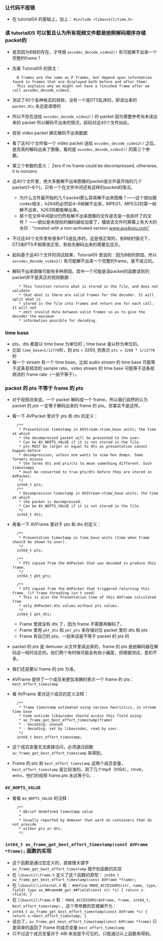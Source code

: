 ###  让代码不报错
* 在 tutorial04 的基础上，加上： `#include <libavutil/time.h>`

### 读 tutorial05 可以暂且认为所有视频文件都是按照解码顺序存储packet的

* 是否因为B帧的存在，才导致 `avcodec_decode_video2()` 有可能解不出来一个完整的frame？
* 先看 Tutorial05 的原文：

		B frames are the same as P frames, but depend upon information found in frames that are displayed both before and after them! 
		This explains why we might not have a finished frame after we call avcodec_decode_video2.

* 测试了40个各种格式的视频，没有一个是DTS乱序的，即读出来的 `packet.dts` 永远是递增的
* 所以不存在送给 `avcodec_decode_video2()` 的 packet 因为需要参考尚未读出来的 packet 所以解码不出来的情况，起码对这40个文件如此。
* 有些 video packet 确实解码不出来数据
* 看了这40个文件每一个 video packet 送给 `avcodec_decode_video2()` 之后，是否真的解码出来了图像，看的是 `avcodec_decode_video2()` 的第三个参数。
* 第三个参数的意义： Zero if no frame could be decompressed, otherwise, it is nonzero.
* 这40个文件里，绝大多数解不出来图像的packet是文件最开始的几个packet(1~6个)，只有一个在文件中间还有这样的packet的情况。
	* 为什么文件最开始的几个packet那么容易解不出来图像？——这个貌似跟codec相关，h264的必然前4~6帧解不出来，MPEG1、MPEG2的第一帧解不出来，h263则都能解出来。
	* 那个在文件中间部分仍然有解不出来图像的文件是否是一些损坏了的文件？ ——貌似是未授权的编码器给加密了，播放该文件时屏幕上有大大的水印：“created with a non-activated version www.avs4you.com”
* 不过这40个文件里有很多PTS是乱序的，这是很正常的，有B帧的情况下，DTS和PTS不相等很正常，有些先解码出来的需要后显示。
* 起码基于这40个文件的测试结果，Tutorial05 里说的：因为B帧的原因，所以 `avcodec_decode_video2()` 有可能解不出来一个完整的frame，是不成立的。
* 解码不出来图像可能有多种原因，其中一个可能是读packet的函数读到的packet并不是真正的视频数据：

		 * This function returns what is stored in the file, and does not validate
		 * that what is there are valid frames for the decoder. It will split what is
		 * stored in the file into frames and return one for each call. It will not
		 * omit invalid data between valid frames so as to give the decoder the maximum
		 * information possible for decoding.

### time base
* pts，dts 都是以 time base 为单位的；time base 是以秒为单位的。
* 比如 `time_base=1/11776`秒，则 pts = 3260, 则表示 `pts = 3260 * 1/11776` 秒
* 每一个 stream 有一个 time base。比如 audio stream 的 time base 可能等于这条音频流的 sample rate。video stream 的 time base 可能等于这条视频流的 frame rate（一般不等于）。

### packet 的 pts 不等于 frame 的 pts
* 对于视频流来说，一个 packet 解码成一个 frame，所以我们自然的认为 packet 的 pts 一定等于解码出来的 frame 的 pts。但事实不是这样。
* 看一下 AVPacket 里对于 pts 和 dts 的定义：

	    /**
	     * Presentation timestamp in AVStream->time_base units; the time at which
	     * the decompressed packet will be presented to the user.
	     * Can be AV_NOPTS_VALUE if it is not stored in the file.
	     * pts MUST be larger or equal to dts as presentation cannot happen before
	     * decompression, unless one wants to view hex dumps. Some formats misuse
	     * the terms dts and pts/cts to mean something different. Such timestamps
	     * must be converted to true pts/dts before they are stored in AVPacket.
	     */
	    int64_t pts;
	    /**
	     * Decompression timestamp in AVStream->time_base units; the time at which
	     * the packet is decompressed.
	     * Can be AV_NOPTS_VALUE if it is not stored in the file.
	     */
	    int64_t dts;

* 再看一下 AVFrame 里对于 pts 和 dts 的定义：

	    /**
	     * Presentation timestamp in time_base units (time when frame should be shown to user).
	     */
	    int64_t pts;
	
	    /**
	     * PTS copied from the AVPacket that was decoded to produce this frame.
	     */
	    int64_t pkt_pts;
	
	    /**
	     * DTS copied from the AVPacket that triggered returning this frame. (if frame threading isn't used)
	     * This is also the Presentation time of this AVFrame calculated from
	     * only AVPacket.dts values without pts values.
	     */
	    int64_t pkt_dts;

	* Frame 里就没有 dts 了，因为 frame 不需要再解码了。
	* Frame 里用 `pkt_dts` 和 `pkt_pts` 来存储对应 packet 里的 dts 和 pts
	* Frame 有自己的 pts，一般来说是不等于 packet 的 pts 的

* packet 的 pts 是 demuxer 从文件里读出来的，frame 的 pts 是由解码器在解码这一帧时设定的。他们两个有时候可能会有些小偏差，但根据测试，差的不多。
* 我们还是要以 frame 的 pts 为准。
* AVFrame 提供了一个成员来更加准确的表示一个 frame 的 pts：`best_effort_timestamp`
* 看 AVFrame 里对这个成员的定义注释：

	    /**
	     * frame timestamp estimated using various heuristics, in stream time base
	     * Code outside libavcodec should access this field using:
	     * av_frame_get_best_effort_timestamp(frame)
	     * - encoding: unused
	     * - decoding: set by libavcodec, read by user.
	     */
	    int64_t best_effort_timestamp;

* 这个成员变量无法直接访问，必须通过函数`av_frame_get_best_effort_timestamp` 来得到。
* Frame 的 pts 和 `best_effort_timestamp` 这两个成员变量，`best_effort_timestamp` 是比较准的。测了几个mp4（h164），rmvb，wmv，他们的视频 frame.pts 永远等于0。.

### `AV_NOPTS_VALUE`
* 看看 `AV_NOPTS_VALUE` 的注释：

		/**
		 * @brief Undefined timestamp value
		 *
		 * Usually reported by demuxer that work on containers that do not provide
		 * either pts or dts.
		 */

### `int64_t av_frame_get_best_effort_timestamp(const AVFrame *frame);` 函数的实现
* 这个函数是通过宏定义的，直接搜关键字 `av_frame_get_best_effort_timestamp` 搜不到函数的实现
* 在 `libavutil\frame.h` 定义了这个函数的原型： `int64_t av_frame_get_best_effort_timestamp(const AVFrame *frame);`
* 在 `libavutil\internal.h` 有： `#define MAKE_ACCESSORS(str, name, type, field) type av_##name##_get_##field(const str *s) { return s->field; } `
* 在 `libavutil\frame.h` 有： `MAKE_ACCESSORS(AVFrame, frame, int64_t, best_effort_timestamp)` ，这个带参数的宏被展开为：
* `int64_t av_frame_get_best_effort_timestamp(const AVFrame *s) { return s->best_effort_timestamp; } ` 
* 说白了，`av_frame_get_best_effort_timestamp(const AVFrame *frame)` 只是简单的返回了 frame 的成员变量 `best_effort_timestamp`
* 只不过这个成员变量对于 ABI 来说是不可见的，只能通过以上函数来得到。